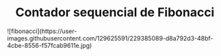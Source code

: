 <h1 align="center"> Contador sequencial de Fibonacci </h1>
![fibonacci](https://user-images.githubusercontent.com/129625591/229385089-d8a792d3-48bf-4cbe-8556-f57fcab9611e.jpg)
